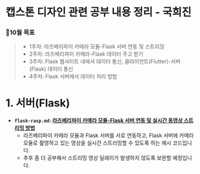 
캡스톤 디자인 관련 공부 내용 정리 - 국희진
===
### 📆10월 목표
> * 1주차: 라즈베리파이 카메라 모듈-Flask 서버 연동 및 스트리밍
> * 2주차: 라즈베리파이 카메라-Flask 데이터 주고 받기
> * 3주차: Flask 웹사이트 내에서 데이터 통신, 클라이언트(Flutter)-서버(Flask) 데이터 통신
> * 4주차: Flask 서버에서 데이터 처리 방법


# 1. 서버(Flask)
* **`flask-rasp.md`: [라즈베리파이 카메라 모듈-Flask 서버 연동 및 실시간 동영상 스트리밍 방법](./flask-rasp.md)**
  * 라즈베리파이 카메라 모듈과 Flask 서버를 서로 연동하고, Flask 서버에 카메라 모듈로 촬영하고 있는 영상을 실시간 스트리밍할 수 있도록 하는 예시 코드입니다.
  * 추후 좀 더 공부해서 스트리밍 영상 딜레이가 발생하지 않도록 보완할 예정입니다.
